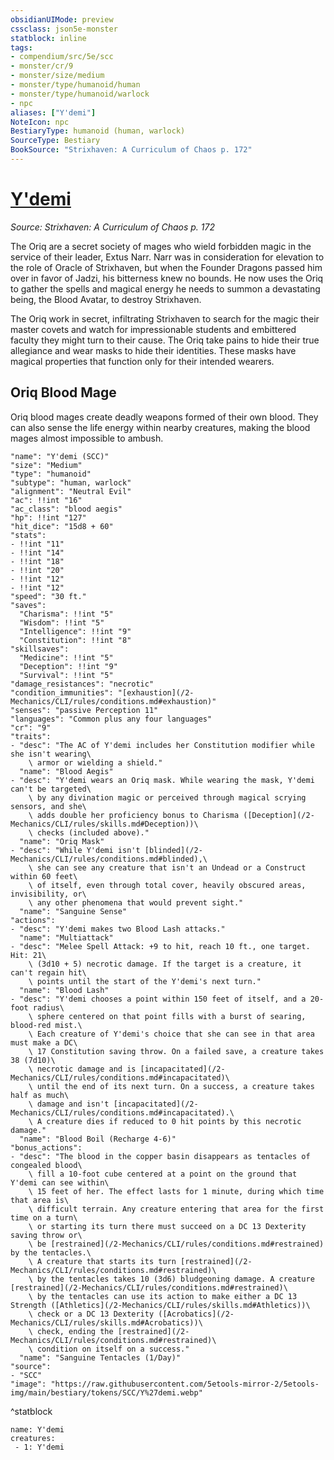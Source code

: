 ```yaml
---
obsidianUIMode: preview
cssclass: json5e-monster
statblock: inline
tags:
- compendium/src/5e/scc
- monster/cr/9
- monster/size/medium
- monster/type/humanoid/human
- monster/type/humanoid/warlock
- npc
aliases: ["Y'demi"]
NoteIcon: npc
BestiaryType: humanoid (human, warlock)
SourceType: Bestiary
BookSource: "Strixhaven: A Curriculum of Chaos p. 172"
---
```

# [Y'demi](2-Mechanics/CLI/bestiary/npc/ydemi-scc.md)
*Source: Strixhaven: A Curriculum of Chaos p. 172*  

The Oriq are a secret society of mages who wield forbidden magic in the service of their leader, Extus Narr. Narr was in consideration for elevation to the role of Oracle of Strixhaven, but when the Founder Dragons passed him over in favor of Jadzi, his bitterness knew no bounds. He now uses the Oriq to gather the spells and magical energy he needs to summon a devastating being, the Blood Avatar, to destroy Strixhaven.

The Oriq work in secret, infiltrating Strixhaven to search for the magic their master covets and watch for impressionable students and embittered faculty they might turn to their cause. The Oriq take pains to hide their true allegiance and wear masks to hide their identities. These masks have magical properties that function only for their intended wearers.

## Oriq Blood Mage

Oriq blood mages create deadly weapons formed of their own blood. They can also sense the life energy within nearby creatures, making the blood mages almost impossible to ambush.

```statblock
"name": "Y'demi (SCC)"
"size": "Medium"
"type": "humanoid"
"subtype": "human, warlock"
"alignment": "Neutral Evil"
"ac": !!int "16"
"ac_class": "blood aegis"
"hp": !!int "127"
"hit_dice": "15d8 + 60"
"stats":
- !!int "11"
- !!int "14"
- !!int "18"
- !!int "20"
- !!int "12"
- !!int "12"
"speed": "30 ft."
"saves":
  "Charisma": !!int "5"
  "Wisdom": !!int "5"
  "Intelligence": !!int "9"
  "Constitution": !!int "8"
"skillsaves":
  "Medicine": !!int "5"
  "Deception": !!int "9"
  "Survival": !!int "5"
"damage_resistances": "necrotic"
"condition_immunities": "[exhaustion](/2-Mechanics/CLI/rules/conditions.md#exhaustion)"
"senses": "passive Perception 11"
"languages": "Common plus any four languages"
"cr": "9"
"traits":
- "desc": "The AC of Y'demi includes her Constitution modifier while she isn't wearing\
    \ armor or wielding a shield."
  "name": "Blood Aegis"
- "desc": "Y'demi wears an Oriq mask. While wearing the mask, Y'demi can't be targeted\
    \ by any divination magic or perceived through magical scrying sensors, and she\
    \ adds double her proficiency bonus to Charisma ([Deception](/2-Mechanics/CLI/rules/skills.md#Deception))\
    \ checks (included above)."
  "name": "Oriq Mask"
- "desc": "While Y'demi isn't [blinded](/2-Mechanics/CLI/rules/conditions.md#blinded),\
    \ she can see any creature that isn't an Undead or a Construct within 60 feet\
    \ of itself, even through total cover, heavily obscured areas, invisibility, or\
    \ any other phenomena that would prevent sight."
  "name": "Sanguine Sense"
"actions":
- "desc": "Y'demi makes two Blood Lash attacks."
  "name": "Multiattack"
- "desc": "Melee Spell Attack: +9 to hit, reach 10 ft., one target. Hit: 21\
    \ (3d10 + 5) necrotic damage. If the target is a creature, it can't regain hit\
    \ points until the start of the Y'demi's next turn."
  "name": "Blood Lash"
- "desc": "Y'demi chooses a point within 150 feet of itself, and a 20-foot radius\
    \ sphere centered on that point fills with a burst of searing, blood-red mist.\
    \ Each creature of Y'demi's choice that she can see in that area must make a DC\
    \ 17 Constitution saving throw. On a failed save, a creature takes 38 (7d10)\
    \ necrotic damage and is [incapacitated](/2-Mechanics/CLI/rules/conditions.md#incapacitated)\
    \ until the end of its next turn. On a success, a creature takes half as much\
    \ damage and isn't [incapacitated](/2-Mechanics/CLI/rules/conditions.md#incapacitated).\
    \ A creature dies if reduced to 0 hit points by this necrotic damage."
  "name": "Blood Boil (Recharge 4-6)"
"bonus_actions":
- "desc": "The blood in the copper basin disappears as tentacles of congealed blood\
    \ fill a 10-foot cube centered at a point on the ground that Y'demi can see within\
    \ 15 feet of her. The effect lasts for 1 minute, during which time that area is\
    \ difficult terrain. Any creature entering that area for the first time on a turn\
    \ or starting its turn there must succeed on a DC 13 Dexterity saving throw or\
    \ be [restrained](/2-Mechanics/CLI/rules/conditions.md#restrained) by the tentacles.\
    \ A creature that starts its turn [restrained](/2-Mechanics/CLI/rules/conditions.md#restrained)\
    \ by the tentacles takes 10 (3d6) bludgeoning damage. A creature [restrained](/2-Mechanics/CLI/rules/conditions.md#restrained)\
    \ by the tentacles can use its action to make either a DC 13 Strength ([Athletics](/2-Mechanics/CLI/rules/skills.md#Athletics))\
    \ check or a DC 13 Dexterity ([Acrobatics](/2-Mechanics/CLI/rules/skills.md#Acrobatics))\
    \ check, ending the [restrained](/2-Mechanics/CLI/rules/conditions.md#restrained)\
    \ condition on itself on a success."
  "name": "Sanguine Tentacles (1/Day)"
"source":
- "SCC"
"image": "https://raw.githubusercontent.com/5etools-mirror-2/5etools-img/main/bestiary/tokens/SCC/Y%27demi.webp"
```
^statblock

```encounter-table
name: Y'demi
creatures:
 - 1: Y'demi
```